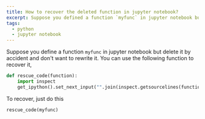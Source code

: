 ```yaml
---
title: How to recover the deleted function in jupyter notebook?
excerpt: Suppose you defined a function `myfunc` in jupyter notebook but deleted it by accident and don't want to rewrite it. You can use the following function to recover it.
tags:
  - python
  - jupyter notebook
---
```


Suppose you define a function `myfunc` in jupyter notebook but delete it by accident and don't want to rewrite it. You can use the following function to recover it,
```python
def rescue_code(function):
    import inspect
    get_ipython().set_next_input("".join(inspect.getsourcelines(function)[0]))
```

To recover, just do this
```python
rescue_code(myfunc)
```

